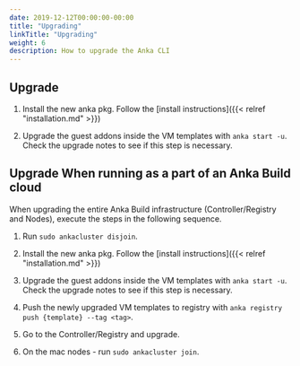 ```yaml
---
date: 2019-12-12T00:00:00-00:00
title: "Upgrading"
linkTitle: "Upgrading"
weight: 6
description: How to upgrade the Anka CLI
---
```


## Upgrade 

1) Install the new anka pkg. Follow the [install instructions]({{< relref "installation.md" >}})

2) Upgrade the guest addons inside the VM templates with `anka start -u`. Check the upgrade notes to see if this step is necessary.


## Upgrade When running as a part of an Anka Build cloud
When upgrading the entire Anka Build infrastructure (Controller/Registry and Nodes), execute the steps in the following sequence.

1) Run `sudo ankacluster disjoin`.

2) Install the new anka pkg. Follow the [install instructions]({{< relref "installation.md" >}})

3) Upgrade the guest addons inside the VM templates with `anka start -u`. Check the upgrade notes to see if this step is necessary.

4) Push the newly upgraded VM templates to registry with `anka registry push {template} --tag <tag>`.

5) Go to the Controller/Registry and upgrade.

6) On the mac nodes - run `sudo ankacluster join`.
